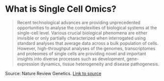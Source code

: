 # What is Single Cell Omics?


> Recent technological advances are providing unprecedented opportunities to analyse the complexities of biological systems at the single-cell level. Various crucial biological
> phenomena are either invisible or only partially characterized when interrogated using standard analyses that average data across a bulk population of cells. However,
> high-throughput analyses of the genomes, transcriptomes and proteomes of single cells are providing novel and important insights into diverse processes such as development,
> gene-expression dynamics, tissue heterogeneity and disease pathogenesis.

Source: Nature Review Genetics. [Link to source](https://www.nature.com/collections/sxnwgntqsk)
